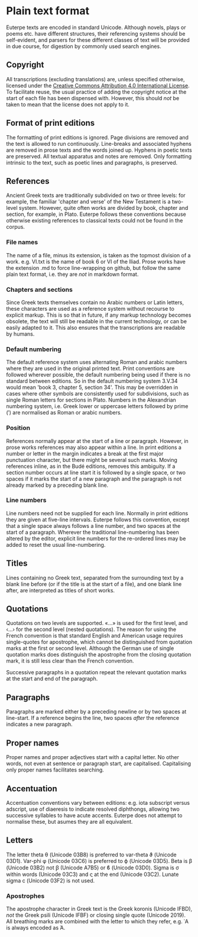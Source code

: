 # Plain text format
Euterpe texts are encoded in standard Unicode. Although novels, plays or poems etc. have different structures, their referencing systems should be self-evident, and parsers for these different classes of text will be provided in due course, for digestion by commonly used search engines.

## Copyright
All transcriptions (excluding translations) are, unless specified otherwise, licensed under the [Creative Commons Attribution 4.0 International License](https://creativecommons.org/licenses/by/4.0/legalcode). To facilitate reuse, the usual practice of adding the copyright notice at the start of each file has been dispensed with. However, this should _not_ be taken to mean that the license does not apply to it.

## Format of print editions
The formatting of print editions is ignored. Page divisions are removed and the text is allowed to run continuously. Line-breaks and associated hyphens are removed in prose texts and the words joined up. Hyphens in poetic texts are preserved. All textual apparatus and notes are removed. Only formatting intrinsic to the text, such as poetic lines and paragraphs, is preserved.

## References
Ancient Greek texts are traditionally subdivided on two or three levels: for example, the familiar 'chapter and verse' of the New Testament is a two-level system. However, quite often works are divided by book, chapter and section, for example, in Plato. Euterpe follows these conventions because otherwise existing references to classical texts could not be found in the corpus.

### File names
The name of a file, minus its extension, is taken as the topmost division of a work. e.g. VI.txt is the name of book 6 or VI of the Iliad. Prose works have the extension .md to force line-wrapping on github, but follow the same plain text format, i.e. they are _not_ in markdown format.

### Chapters and sections
Since Greek texts themselves contain no Arabic numbers or Latin letters, these characters are used as a reference system without recourse to explicit markup. This is so that in future, if any markup technology becomes obsolete, the text will still be readable in the current technology, or can be easily adapted to it. This also ensures that the transcriptions are readable by humans. 

### Default numbering
The default reference system uses alternating Roman and arabic numbers where they are used in the original printed text. Print conventions are followed wherever possible, the default numbering being used if there is no standard between editions. So in the default numbering system 3.V.34 would mean 'book 3, chapter 5, section 34'. This may be overridden in cases where other symbols are consistently used for subdivisions, such as single Roman letters for sections in Plato. Numbers in the Alexandrian numbering system, i.e. Greek lower or uppercase letters followed by prime (′) are normalised as Roman or arabic numbers. 

### Position
References normally appear at the start of a line or paragraph. However, in prose works references may also appear within a line. In print editions a number or letter in the margin indicates a break at the first major punctuation character, but there might be several such marks. Moving references inline, as in the Budé editions, removes this ambiguity. If a section number occurs at line start it is followed by a single space, or two spaces if it marks the start of a new paragraph and the paragraph is not already marked by a preceding blank line. 

### Line numbers
Line numbers need not be supplied for each line. Normally in print editions they are given at five-line intervals. Euterpe follows this convention, except that a single space always follows a line number, and two spaces at the start of a paragraph. Wherever the traditional line-numbering has been altered by the editor, explicit line numbers for the re-ordered lines may be added to reset the usual line-numbering. 

## Titles
Lines containing no Greek text, separated from the surrounding text by a blank line before (or if the title is at the start of a file), and one blank line after, are interpreted as titles of short works.

## Quotations
Quotations on two levels are supported. «...» is used for the first level, and ‹...› for the second level (nested quotations). The reason for using the French convention is that standard English and American usage requires single-quotes for apostrophe, which cannot be distinguished from quotation marks at the first or second level. Although the German use of single quotation marks does distinguish the apostrophe from the closing quotation mark, it is still less clear than the French convention.

Successive paragraphs in a quotation repeat the relevant quotation marks at the start and end of the paragraph. 

## Paragraphs
Paragraphs are marked either by a preceding newline or by two spaces at line-start. If a reference begins the line, two spaces _after_ the reference indicates a new paragraph.

## Proper names
Proper names and proper adjectives start with a capital letter. No other words, not even at sentence or paragraph start, are capitalised. Capitalising only proper names facilitates searching. 

## Accentuation
Accentuation conventions vary between editions: e.g. iota subscript versus adscript, use of diaeresis to indicate resolved diphthongs, allowing two successive syllables to have acute accents. Euterpe does not attempt to normalise these, but asumes they are all equivalent.

## Letters
The letter theta θ (Unicode 03B8) is preferred to var-theta ϑ (Unicode 03D1). Var-phi φ (Unicode 03C6) is preferred to ϕ (Unicode 03D5). Beta is β (Unicode 03B2) not ꞵ (Unicode A7B5) or ϐ (Unicode 03D0). Sigma is σ within words (Unicode 03C3) and ς at the end (Unicode  03C2). Lunate sigma ϲ (Unicode 03F2) is not used.

### Apostrophes
The apostrophe character in Greek text is the Greek koronis (Unicode IFBD), _not_ the Greek psili (Unicode IFBF) or closing single quote (Unicode 2019). All breathing marks are combined with the letter to which they refer, e.g. ᾽Α is always encoded as Ἀ.


